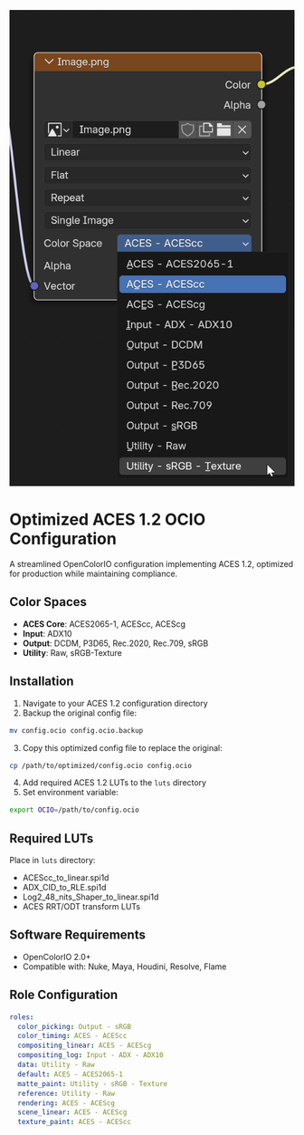 ![Preview](image.png)

# Optimized ACES 1.2 OCIO Configuration

A streamlined OpenColorIO configuration implementing ACES 1.2, optimized for production while maintaining compliance.

## Color Spaces

- **ACES Core**: ACES2065-1, ACEScc, ACEScg
- **Input**: ADX10  
- **Output**: DCDM, P3D65, Rec.2020, Rec.709, sRGB
- **Utility**: Raw, sRGB-Texture

## Installation

1. Navigate to your ACES 1.2 configuration directory
2. Backup the original config file:
```bash
mv config.ocio config.ocio.backup
```
3. Copy this optimized config file to replace the original:
```bash
cp /path/to/optimized/config.ocio config.ocio
```
4. Add required ACES 1.2 LUTs to the `luts` directory
5. Set environment variable:
```bash
export OCIO=/path/to/config.ocio
```

## Required LUTs
Place in `luts` directory:
- ACEScc_to_linear.spi1d
- ADX_CID_to_RLE.spi1d
- Log2_48_nits_Shaper_to_linear.spi1d
- ACES RRT/ODT transform LUTs

## Software Requirements
- OpenColorIO 2.0+
- Compatible with: Nuke, Maya, Houdini, Resolve, Flame

## Role Configuration
```yaml
roles:
  color_picking: Output - sRGB
  color_timing: ACES - ACEScc
  compositing_linear: ACES - ACEScg
  compositing_log: Input - ADX - ADX10
  data: Utility - Raw
  default: ACES - ACES2065-1
  matte_paint: Utility - sRGB - Texture
  reference: Utility - Raw
  rendering: ACES - ACEScg
  scene_linear: ACES - ACEScg
  texture_paint: ACES - ACEScc
```
